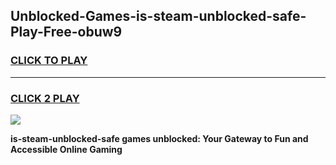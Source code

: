 
## Unblocked-Games-is-steam-unblocked-safe-Play-Free-obuw9
<h3>
<a href="https://premium76.site?title=is-steam-unblocked-safe&ref=10A">CLICK TO PLAY</a></h3>
<hr>

<h3>
<a href="https://premium76.site?title=is-steam-unblocked-safe&ref=10A">CLICK 2 PLAY</a>
  
</h3>

<a href="https://premium76.site?title=is-steam-unblocked-safe&ref=10A"><img src="https://clearcache.store/games.png"></a>


**is-steam-unblocked-safe games unblocked: Your Gateway to Fun and Accessible Online Gaming**
